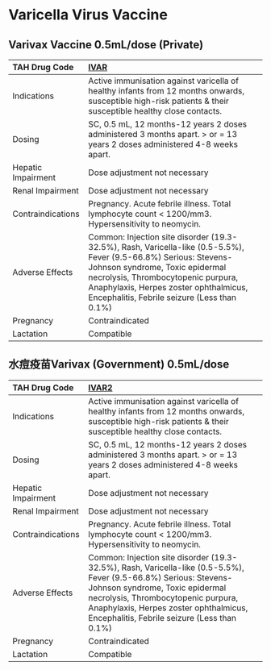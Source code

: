 # Varicella Virus Vaccine

## Varivax Vaccine 0.5mL/dose (Private)

| TAH Drug Code      | [IVAR](https://www.tahsda.org.tw/drugs/hissearch.php?drug_code=IVAR)                                                                                                                                                                                                              |
|:-------------------|:----------------------------------------------------------------------------------------------------------------------------------------------------------------------------------------------------------------------------------------------------------------------------------|
| Indications        | Active immunisation against varicella of healthy infants from 12 months onwards, susceptible high-risk patients & their susceptible healthy close contacts.                                                                                                                       |
| Dosing             | SC, 0.5 mL, 12 months-12 years 2 doses administered 3 months apart. > or = 13 years 2 doses administered 4-8 weeks apart.                                                                                                                                                         |
| Hepatic Impairment | Dose adjustment not necessary                                                                                                                                                                                                                                                     |
| Renal Impairment   | Dose adjustment not necessary                                                                                                                                                                                                                                                     |
| Contraindications  | Pregnancy. Acute febrile illness. Total lymphocyte count < 1200/mm3. Hypersensitivity to neomycin.                                                                                                                                                                                |
| Adverse Effects    | Common: Injection site disorder (19.3-32.5%), Rash, Varicella-like (0.5-5.5%), Fever (9.5-66.8%) Serious: Stevens-Johnson syndrome, Toxic epidermal necrolysis, Thrombocytopenic purpura, Anaphylaxis, Herpes zoster ophthalmicus, Encephalitis, Febrile seizure (Less than 0.1%) |
| Pregnancy          | Contraindicated                                                                                                                                                                                                                                                                   |
| Lactation          | Compatible                                                                                                                                                                                                                                                                        |

## 水痘疫苗Varivax (Government) 0.5mL/dose

| TAH Drug Code      | [IVAR2](https://www.tahsda.org.tw/drugs/hissearch.php?drug_code=IVAR2)                                                                                                                                                                                                            |
|:-------------------|:----------------------------------------------------------------------------------------------------------------------------------------------------------------------------------------------------------------------------------------------------------------------------------|
| Indications        | Active immunisation against varicella of healthy infants from 12 months onwards, susceptible high-risk patients & their susceptible healthy close contacts.                                                                                                                       |
| Dosing             | SC, 0.5 mL, 12 months-12 years 2 doses administered 3 months apart. > or = 13 years 2 doses administered 4-8 weeks apart.                                                                                                                                                         |
| Hepatic Impairment | Dose adjustment not necessary                                                                                                                                                                                                                                                     |
| Renal Impairment   | Dose adjustment not necessary                                                                                                                                                                                                                                                     |
| Contraindications  | Pregnancy. Acute febrile illness. Total lymphocyte count < 1200/mm3. Hypersensitivity to neomycin.                                                                                                                                                                                |
| Adverse Effects    | Common: Injection site disorder (19.3-32.5%), Rash, Varicella-like (0.5-5.5%), Fever (9.5-66.8%) Serious: Stevens-Johnson syndrome, Toxic epidermal necrolysis, Thrombocytopenic purpura, Anaphylaxis, Herpes zoster ophthalmicus, Encephalitis, Febrile seizure (Less than 0.1%) |
| Pregnancy          | Contraindicated                                                                                                                                                                                                                                                                   |
| Lactation          | Compatible                                                                                                                                                                                                                                                                        |

